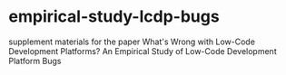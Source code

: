 # empirical-study-lcdp-bugs
supplement materials for the paper What's Wrong with Low-Code Development Platforms? An Empirical Study of Low-Code Development Platform Bugs
